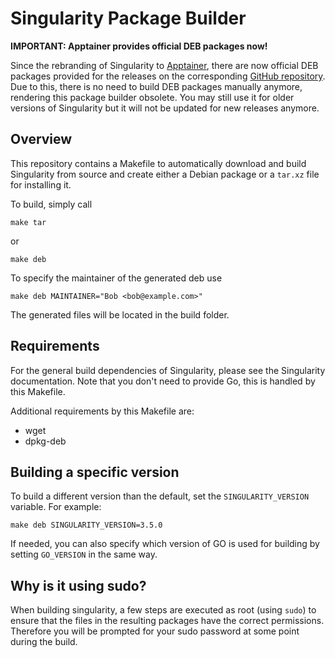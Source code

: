Singularity Package Builder
===========================

**IMPORTANT: Apptainer provides official DEB packages now!**

Since the rebranding of Singularity to [Apptainer](https://apptainer.org), there
are now official DEB packages provided for the releases on the corresponding
[GitHub repository](https://github.com/apptainer/apptainer). Due to this, there
is no need to build DEB packages manually anymore, rendering this package
builder obsolete.  You may still use it for older versions of Singularity but it
will not be updated for new releases anymore.


## Overview


This repository contains a Makefile to automatically download and build
Singularity from source and create either a Debian package or a `tar.xz` file
for installing it.

To build, simply call

    make tar

or

    make deb

To specify the maintainer of the generated deb use

    make deb MAINTAINER="Bob <bob@example.com>"

The generated files will be located in the build folder.

## Requirements

For the general build dependencies of Singularity, please see the Singularity
documentation.  Note that you don't need to provide Go, this is handled by this
Makefile.

Additional requirements by this Makefile are:

- wget
- dpkg-deb


## Building a specific version

To build a different version than the default, set the `SINGULARITY_VERSION`
variable.  For example:

    make deb SINGULARITY_VERSION=3.5.0

If needed, you can also specify which version of GO is used for building by
setting `GO_VERSION` in the same way.


## Why is it using sudo?

When building singularity, a few steps are executed as root (using `sudo`) to
ensure that the files in the resulting packages have the correct permissions.
Therefore you will be prompted for your sudo password at some point during the
build.
